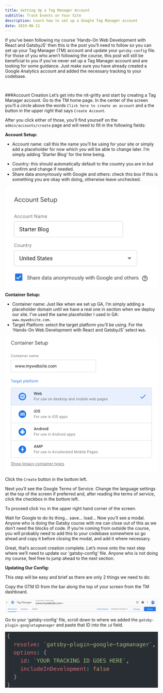 ```yaml
---
title: Setting Up a Tag Manager Account
subtitle: Track Events on Your Site
description: Learn how to set up a Google Tag Manager account
date: 2019-06-11
---
```


If you’ve been following my course 'Hands-On Web Development with React and GatsbyJS' then this is the post you’ll need to follow so you can set up your Tag Manager (TM) account and update your `gatsby-config` file. For those of you who aren’t following the course, this post will still be beneficial to you if you’ve never set up a Tag Manager account and are looking for some guidance. Just make sure you have already created a Google Analytics account and added the necessary tracking to your codebase.

<br/>

###Account Creation
Let’s get into the nit-gritty and start by creating a Tag Manager account. Go to the TM home page. In the center of the screen you’ll a circle above the words `Click here to create an account` and a the button in the upper right that says `Create Account`.

After you click either of those, you’ll find yourself on the `admin/accounts/create` page and will need to fill in the following fields:

**Account Setup:**
* Account name: call this the name you’ll be using for your site or simply add a placeholder for now which you will be able to change later. I’m simply adding ‘Starter Blog’ for the time being.
- Country: this should automatically default to the country you are in but confirm and change if needed.
- Share data anonymously with Google and others: check this box if this is something you are okay with doing, otherwise leave unchecked.

![Account Setup](./account-setup.png)

**Container Setup:**
- Container name: Just like when we set up GA, I’m simply adding a placeholder domain until we have a real one in section when we deploy our site. I’ve used the same placeholder I used in GA: `www.mywebsite.com`.
- Target Platform: select the target platform you’ll be using. For the ‘Hands-On Web Development with React and GatsbyJS’ select `Web`.

![Container SetUp](./container-setup.png)

Click the `Create` button in the bottom left.

Next you’ll see the Google Terms of Service. Change the language settings at the top of the screen if preferred and, after reading the terms of service, click the checkbox in the bottom left.

To proceed click `Yes` in the upper right hand corner of the screen.

Wait for Google to do its thing… save… load… Now you’ll see a modal. Anyone who is doing the Gatsby course with me can close out of this as we don’t need the blocks of code. If you’re coming from outside the course, you will probably need to add this to your codebase somewhere so go ahead and copy it before closing the modal, and add it where necessary.

Great, that’s account creation complete. Let’s move onto the next step where we’ll need to update our 'gatsby-config' file. Anyone who is not doing my course, feel free to jump ahead to the next section.

**Updating Our Config:**

This step will be easy and brief as there are only 2 things we need to do:

Copy the GTM ID from the bar along the top of your screen from the TM dashboard.

![Tag Manager ID](./tm-id.png)

Go to your 'gatsby-config' file, scroll down to where we added the `gatsby-plugin-googletagmanager` and paste that ID into the `id` field.

![Update Config](./update-config.png)

